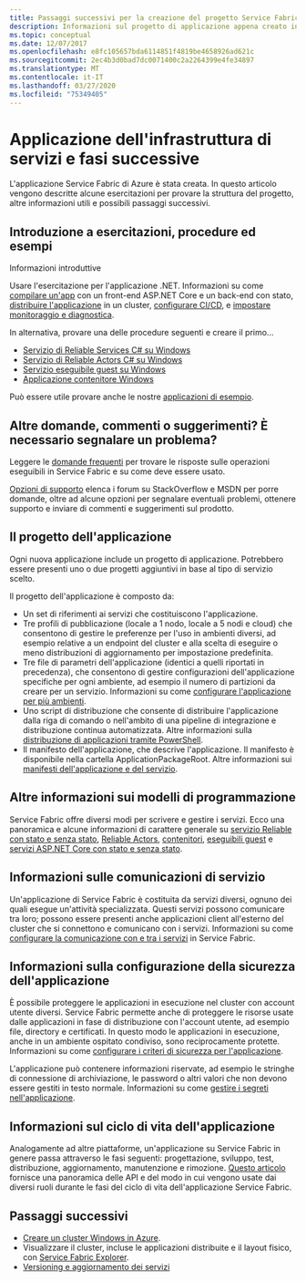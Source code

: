 ```yaml
---
title: Passaggi successivi per la creazione del progetto Service FabricService Fabric project creation next steps
description: Informazioni sul progetto di applicazione appena creato in Visual Studio.  Informazioni su come compilare servizi con le esercitazioni e altre informazioni sullo sviluppo di servizi per Service Fabric.
ms.topic: conceptual
ms.date: 12/07/2017
ms.openlocfilehash: e8fc105657bda6114851f4819be4658926ad621c
ms.sourcegitcommit: 2ec4b3d0bad7dc0071400c2a2264399e4fe34897
ms.translationtype: MT
ms.contentlocale: it-IT
ms.lasthandoff: 03/27/2020
ms.locfileid: "75349405"
---
```

# <a name="your-service-fabric-application-and-next-steps"></a>Applicazione dell'infrastruttura di servizi e fasi successive
L'applicazione Service Fabric di Azure è stata creata. In questo articolo vengono descritte alcune esercitazioni per provare la struttura del progetto, altre informazioni utili e possibili passaggi successivi.

## <a name="get-started-with-tutorials-walk-throughs-and-samples"></a>Introduzione a esercitazioni, procedure ed esempi
Informazioni introduttive  

Usare l'esercitazione per l'applicazione .NET. Informazioni su come [compilare un'app](service-fabric-tutorial-create-dotnet-app.md) con un front-end ASP.NET Core e un back-end con stato, [distribuire l'applicazione](service-fabric-tutorial-deploy-app-to-party-cluster.md) in un cluster, [configurare CI/CD](service-fabric-tutorial-deploy-app-with-cicd-vsts.md), e [impostare monitoraggio e diagnostica](service-fabric-tutorial-monitoring-aspnet.md).

In alternativa, provare una delle procedure seguenti e creare il primo...
- [Servizio di Reliable Services C# su Windows](service-fabric-reliable-services-quick-start.md) 
- [Servizio di Reliable Actors C# su Windows](service-fabric-reliable-actors-get-started.md) 
- [Servizio eseguibile guest su Windows](quickstart-guest-app.md) 
- [Applicazione contenitore Windows](service-fabric-get-started-containers.md) 

Può essere utile provare anche le nostre [applicazioni di esempio](https://aka.ms/servicefabricsamples).

## <a name="have-questions-or-feedback--need-to-report-an-issue"></a>Altre domande, commenti o suggerimenti?  È necessario segnalare un problema?
Leggere le [domande frequenti](service-fabric-common-questions.md) per trovare le risposte sulle operazioni eseguibili in Service Fabric e su come deve essere usato.

[Opzioni di supporto](service-fabric-support.md) elenca i forum su StackOverflow e MSDN per porre domande, oltre ad alcune opzioni per segnalare eventuali problemi, ottenere supporto e inviare di commenti e suggerimenti sul prodotto.

## <a name="the-application-project"></a>Il progetto dell'applicazione
Ogni nuova applicazione include un progetto di applicazione. Potrebbero essere presenti uno o due progetti aggiuntivi in base al tipo di servizio scelto.

Il progetto dell'applicazione è composto da:

* Un set di riferimenti ai servizi che costituiscono l'applicazione.
* Tre profili di pubblicazione (locale a 1 nodo, locale a 5 nodi e cloud) che consentono di gestire le preferenze per l'uso in ambienti diversi, ad esempio relative a un endpoint del cluster e alla scelta di eseguire o meno distribuzioni di aggiornamento per impostazione predefinita.
* Tre file di parametri dell'applicazione (identici a quelli riportati in precedenza), che consentono di gestire configurazioni dell'applicazione specifiche per ogni ambiente, ad esempio il numero di partizioni da creare per un servizio. Informazioni su come [configurare l'applicazione per più ambienti](service-fabric-manage-multiple-environment-app-configuration.md).
* Uno script di distribuzione che consente di distribuire l'applicazione dalla riga di comando o nell'ambito di una pipeline di integrazione e distribuzione continua automatizzata. Altre informazioni sulla [distribuzione di applicazioni tramite PowerShell](service-fabric-deploy-remove-applications.md).
* Il manifesto dell'applicazione, che descrive l'applicazione. Il manifesto è disponibile nella cartella ApplicationPackageRoot. Altre informazioni sui [manifesti dell'applicazione e del servizio](service-fabric-application-model.md).



## <a name="learn-more-about-the-programming-models"></a>Altre informazioni sui modelli di programmazione
Service Fabric offre diversi modi per scrivere e gestire i servizi.  Ecco una panoramica e alcune informazioni di carattere generale su [servizio Reliable con stato e senza stato](service-fabric-reliable-services-introduction.md), [Reliable Actors](service-fabric-reliable-actors-introduction.md), [contenitori](service-fabric-containers-overview.md), [eseguibili guest](service-fabric-guest-executables-introduction.md) e [servizi ASP.NET Core con stato e senza stato](service-fabric-reliable-services-communication-aspnetcore.md).

## <a name="learn-about-service-communication"></a>Informazioni sulle comunicazioni di servizio
Un'applicazione di Service Fabric è costituita da servizi diversi, ognuno dei quali esegue un'attività specializzata. Questi servizi possono comunicare tra loro; possono essere presenti anche applicazioni client all'esterno del cluster che si connettono e comunicano con i servizi. Informazioni su come [configurare la comunicazione con e tra i servizi](service-fabric-connect-and-communicate-with-services.md) in Service Fabric. 

## <a name="learn-about-configuring-application-security"></a>Informazioni sulla configurazione della sicurezza dell'applicazione
È possibile proteggere le applicazioni in esecuzione nel cluster con account utente diversi. Service Fabric permette anche di proteggere le risorse usate dalle applicazioni in fase di distribuzione con l'account utente, ad esempio file, directory e certificati. In questo modo le applicazioni in esecuzione, anche in un ambiente ospitato condiviso, sono reciprocamente protette.  Informazioni su come [configurare i criteri di sicurezza per l'applicazione](service-fabric-application-runas-security.md).

L'applicazione può contenere informazioni riservate, ad esempio le stringhe di connessione di archiviazione, le password o altri valori che non devono essere gestiti in testo normale. Informazioni su come [gestire i segreti nell'applicazione](service-fabric-application-secret-management.md).

## <a name="learn-about-the-application-lifecycle"></a>Informazioni sul ciclo di vita dell'applicazione
Analogamente ad altre piattaforme, un'applicazione su Service Fabric in genere passa attraverso le fasi seguenti: progettazione, sviluppo, test, distribuzione, aggiornamento, manutenzione e rimozione. [Questo articolo](service-fabric-application-lifecycle.md) fornisce una panoramica delle API e del modo in cui vengono usate dai diversi ruoli durante le fasi del ciclo di vita dell'applicazione Service Fabric.

## <a name="next-steps"></a>Passaggi successivi
- [Creare un cluster Windows in Azure](service-fabric-tutorial-create-vnet-and-windows-cluster.md).
- Visualizzare il cluster, incluse le applicazioni distribuite e il layout fisico, con [Service Fabric Explorer](service-fabric-visualizing-your-cluster.md).
- [Versioning e aggiornamento dei servizi](service-fabric-application-upgrade-tutorial.md)


